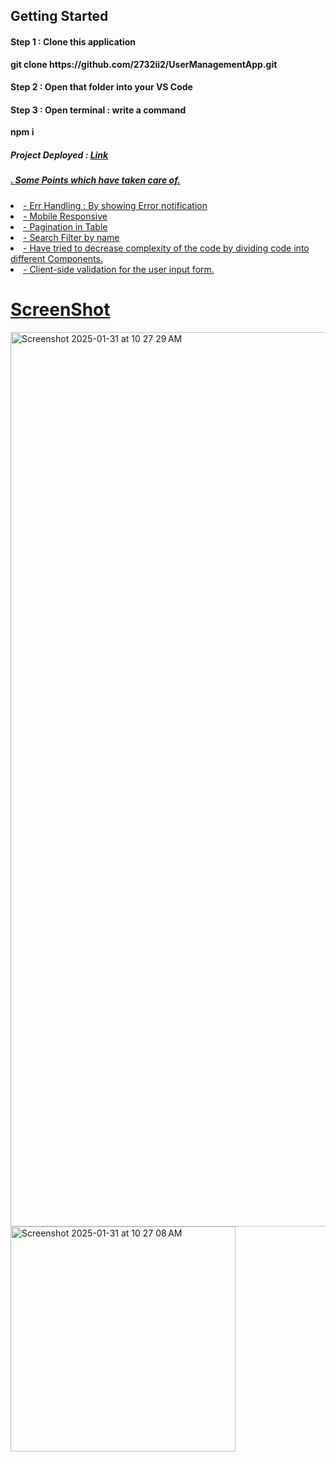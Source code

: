 





## Getting Started

<h4>Step 1 : Clone this application </h1>
<Strong> git clone https://github.com/2732ii2/UserManagementApp.git  </Strong>

<h4>Step 2 : Open that folder into your VS Code </h1>

<h4>Step 3 : Open terminal : write a command </h1>
<Strong> npm i </Strong>

<h5> Project Deployed :   <a href="https://user-management-app-rosy.vercel.app/" target="_blank" >  Link  </h4> </h5>

<h5>. Some Points which have taken care of. </h5>

<li> - Err Handling : By showing Error notification </li>
<li> - Mobile Responsive </li>
<li> - Pagination in Table </li>
<li> - Search Filter by name </li>
<li> - Have tried to decrease complexity of the code by dividing code into different Components. </li>
<li> - Client-side validation for the user input form. </li>

# ScreenShot 
<img width="1431" alt="Screenshot 2025-01-31 at 10 27 29 AM" src="https://github.com/user-attachments/assets/22b3df37-2983-412c-a325-9e4eb990f940" />
<img width="360" alt="Screenshot 2025-01-31 at 10 27 08 AM" src="https://github.com/user-attachments/assets/bb8c5aab-5160-428d-ad50-cf91181cb941" />
